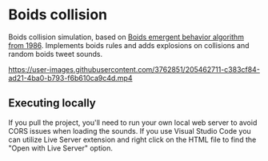 # Boids collision
Boids collision simulation, based on [Boids emergent behavior algorithm from 1986](https://en.wikipedia.org/wiki/Boids). Implements boids rules and adds explosions on collisions and random boids tweet sounds. 

https://user-images.githubusercontent.com/3762851/205462711-c383cf84-ad21-4ba0-b793-f6b610ca9c4d.mp4

## Executing locally
If you pull the project, you'll need to run your own local web server to avoid CORS issues when loading the sounds. If you use Visual Studio Code you can utilize Live Server extension and right click on the HTML file to find the "Open with Live Server" option.
